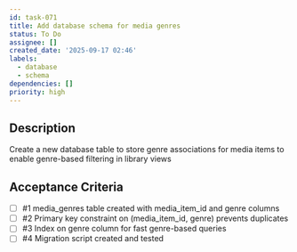 ```yaml
---
id: task-071
title: Add database schema for media genres
status: To Do
assignee: []
created_date: '2025-09-17 02:46'
labels:
  - database
  - schema
dependencies: []
priority: high
---
```


## Description

Create a new database table to store genre associations for media items to enable genre-based filtering in library views

## Acceptance Criteria
<!-- AC:BEGIN -->
- [ ] #1 media_genres table created with media_item_id and genre columns
- [ ] #2 Primary key constraint on (media_item_id, genre) prevents duplicates
- [ ] #3 Index on genre column for fast genre-based queries
- [ ] #4 Migration script created and tested
<!-- AC:END -->
